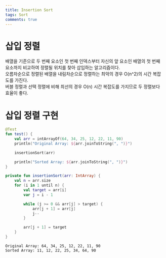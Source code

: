 ```yaml
---
title: Insertion Sort
tags: Sort
comments: true
---
```


# 삽입 정렬

배열을 기준으로 두 번째 요소인 첫 번째 인덱스부터 자신의 앞 요소인 배열의 첫 번째 요소까지 비교하여 정렬될 위치를 찾아 삽입하는 알고리즘이다. <br>
오름차순으로 정렬된 배열을 내림차순으로 정렬하는 최악의 경우 O(n^2)의 시간 복잡도를 가진다. <br>
버블 정렬과 선택 정렬에 비해 최선의 경우 O(n) 시간 복잡도를 가지므로 두 정렬보다 효율이 좋다.

# 삽입 정렬 구현

```kotlin
@Test
fun test() {
    val arr = intArrayOf(64, 34, 25, 12, 22, 11, 90)
    println("Original Array: ${arr.joinToString(", ")}")

    insertionSort(arr)

    println("Sorted Array: ${arr.joinToString(", ")}")
}

private fun insertionSort(arr: IntArray) {
    val n = arr.size
    for (i in 1 until n) {
        val target = arr[i]
        var j = i - 1

        while (j >= 0 && arr[j] > target) {
            arr[j + 1] = arr[j]
            j--
        }

        arr[j + 1] = target
    }
}
```

```
Original Array: 64, 34, 25, 12, 22, 11, 90
Sorted Array: 11, 12, 22, 25, 34, 64, 90
```
